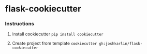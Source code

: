 # flask-cookiecutter

### Instructions

1. Install cookiecutter
  `pip install cookiecutter`

1. Create project from template
  `cookiecutter gh:joshkarlin/flask-cookiecutter`
